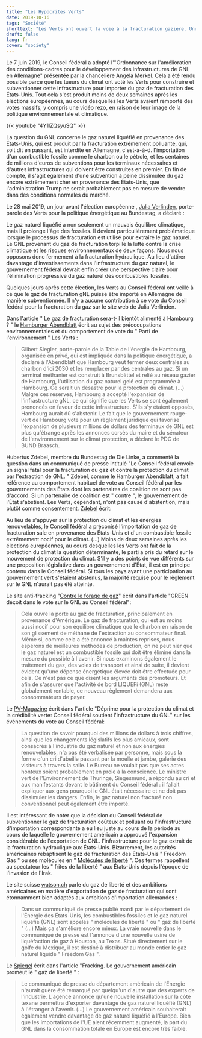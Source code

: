 ```yaml
---
title: "Les Hypocrites Verts"
date: 2019-10-16
tags: "Société"
shorttext: "Les Verts ont ouvert la voie à la fracturation gazière. Une fois de plus, le parti se révèle être un tueur climatique!"
draft: false
lang: fr
cover: "society"
---
```


Le 7 juin 2019, le Conseil fédéral a adopté l'"Ordonnance sur l'amélioration des conditions-cadres pour le développement des infrastructures de GNL en Allemagne" présentée par la chancelière Angela Merkel. Cela a été rendu possible parce que les tueurs du climat ont voté les Verts pour construire et subventionner cette infrastructure pour importer du gaz de fracturation des États-Unis. Tout cela s'est produit moins de deux semaines après les élections européennes, au cours desquelles les Verts avaient remporté des votes massifs, y compris une vidéo rezo, en raison de leur image de la politique environnementale et climatique.

{{< youtube "4Y1lZQsyuSQ" >}}

La question du GNL concerne le gaz naturel liquéfié en provenance des États-Unis, qui est produit par la fracturation extrêmement polluante, qui, soit dit en passant, est interdite en Allemagne, c'est-à-à-d. l'importation d'un combustible fossile comme le charbon ou le pétrole, et les centaines de millions d'euros de subventions pour les terminaux nécessaires et d'autres infrastructures qui doivent être construites en premier. En fin de compte, il s'agit également d'une subvention à peine dissimulée du gaz encore extrêmement cher en provenance des États-Unis, que l'administration Trump ne serait probablement pas en mesure de vendre dans des conditions normales du marché.

Le 28 mai 2019, un jour avant l'élection européenne , [Julia Verlinden](https://julia-verlinden.de/detail/article/lng_verlaengert_das_fossile_zeitalter/ "LNG verlängert das fossile Zeitalter"), porte-parole des Verts pour la politique énergétique au Bundestag, a déclaré :

Le gaz naturel liquéfié a non seulement un mauvais équilibre climatique, mais il prolonge l'âge des fossiles. Il devient particulièrement problématique lorsque le processus de fracturation est utilisé pour extraire le gaz naturel. Le GNL provenant du gaz de fracturation torpille la lutte contre la crise climatique et les risques environnementaux de deux façons. Nous nous opposons donc fermement à la fracturation hydraulique. Au lieu d'attirer davantage d'investissements dans l'infrastructure du gaz naturel, le gouvernement fédéral devrait enfin créer une perspective claire pour l'élimination progressive du gaz naturel des combustibles fossiles.

Quelques jours après cette élection, les Verts au Conseil fédéral ont veillé à ce que le gaz de fracturation gNL puisse être importé en Allemagne de manière subventionnée. Il n'y a aucune contribution à ce vote du Conseil fédéral pour la fracturation du gaz sur le site web de Julia Verlinden.

Dans l'article " Le gaz de fracturation sera-t-il bientôt alimenté à Hambourg ? " le [Hamburger Abendblatt](https://www.abendblatt.de/hamburg/article226242161/Wird-in-Hamburg-bald-Fracking-Gas-getankt.html "Wird in Hamburg bald Fracking-Gas getankt?") écrit au sujet des préoccupations environnementales et du comportement de vote du " Parti de l'environnement " Les Verts :

> Gilbert Siegler, porte-parole de la Table de l'énergie de Hambourg, organisée en privé, qui est impliquée dans la politique énergétique, a déclaré à l'Abendblatt que Hambourg veut fermer deux centrales au charbon d'ici 2030 et les remplacer par des centrales au gaz. Si un terminal méthanier est construit à Brunsbàttel et relié au réseau gazier de Hambourg, l'utilisation du gaz naturel gelé est programmée à Hambourg. Ce serait un désastre pour la protection du climat. (...) Malgré ces réserves, Hambourg a accepté l'expansion de l'infrastructure gNL, ce qui signifie que les Verts se sont également prononcés en faveur de cette infrastructure. S'ils s'y étaient opposés, Hambourg aurait dû s'abstenir. Le fait que le gouvernement rouge-vert de Hambourg vote pour un règlement juridique qui favorise l'expansion de plusieurs millions de dollars des terminaux de GNL est plus qu'étrange après les annonces corsés du maire et du sénateur de l'environnement sur le climat protection, a déclaré le PDG de BUND Braasch.

Hubertus Zdebel, membre du Bundestag de Die Linke, a commenté la question dans un communiqué de presse intitulé "Le Conseil fédéral envoie un signal fatal pour la fracturation du gaz et contre la protection du climat par l'extraction de GNL. " Zdebel, comme le Hamburger Abendblatt, a fait référence au comportement habituel de vote au Conseil fédéral par les gouvernements des États dont les partenaires de coalition ne sont pas d'accord. Si un partenaire de coalition est " contre ", le gouvernement de l'État s'abstient. Les Verts, cependant, n'ont pas causé d'abstention, mais plutôt comme consentement. [Zdebel](http://www.hubertus-zdebel.de/bundesrat-setzt-durch-lng-foerderung-fatales-signal-fuer-fracking-gas-und-gegen-klimaschutz/ "Bundesrat setzt durch LNG-Förderung fatales Signal für Fracking-Gas und gegen Klimaschutz") écrit:

 Au lieu de s'appuyer sur la protection du climat et les énergies renouvelables, le Conseil fédéral a préconisé l'importation de gaz de fracturation sale en provenance des États-Unis et d'un combustible fossile extrêmement nocif pour le climat. (...) Moins de deux semaines après les élections européennes, au cours desquelles les Verts ont fait de la protection du climat la question déterminante, le parti a pris du retard sur le mouvement de protection du climat. S'il y a des points de vue différents sur une proposition législative dans un gouvernement d'État, il est en principe contenu dans le Conseil fédéral. Si tous les pays ayant une participation au gouvernement vert s'étaient abstenus, la majorité requise pour le règlement sur le GNL n'aurait pas été atteinte.

Le site anti-fracking "[Contre le forage de gaz](http://www.gegen-gasbohren.de/2019/06/11/gruene-enttaeuschen-bei-der-lng-abstimmung-im-bundesrat/ "GRÜNE enttäuschen bei der LNG-Abstimmung im Bundesrat")" écrit dans l'article "GREEN déçoit dans le vote sur le GNL au Conseil fédéral":

> Cela ouvre la porte au gaz de fracturation, principalement en provenance d'Amérique. Le gaz de fracturation, qui est au moins aussi nocif pour son équilibre climatique que le charbon en raison de son glissement de méthane de l'extraction au consommateur final. Même si, comme cela a été annoncé à maintes reprises, nous espérons de meilleures méthodes de production, on ne peut nier que le gaz naturel est un combustible fossile qui doit être éliminé dans la mesure du possible à l'avenir. Si nous examinons également le traitement du gaz, des voies de transport et ainsi de suite, il devient évident qu'une dépense énergétique élevée doit être effectuée pour cela. Ce n'est pas ce que disent les arguments des promoteurs. Et afin de s'assurer que l'activité de bord LIQUEFi (GNL) reste globalement rentable, ce nouveau règlement demandera aux consommateurs de payer.

Le [PV-Magazine](https://www.pv-magazine.de/2019/06/11/niederschmetternd-fuer-klimaschutz-und-gruene-glaubwuerdigkeit-bundesrat-befuerwortet-lng-infrastruktur/ "Niederschmetternd für Klimaschutz und Grüne Glaubwürdigkeit: Bundesrat befürwortet LNG-Infrastruktur") écrit dans l'article "Déprime pour la protection du climat et la crédibilité verte: Conseil fédéral soutient l'infrastructure du GNL" sur les événements du vote au Conseil fédéral: 

> La question de savoir pourquoi des millions de dollars à trois chiffres, ainsi que les changements législatifs les plus amicaux, sont consacrés à l'industrie du gaz naturel et non aux énergies renouvelables, n'a pas été verbalisée par personne, mais sous la forme d'un cri d'abeille passant par la moelle et jambe, galerie des visiteurs à travers la salle. Le Bureau ne voulait pas que ses actes honteux soient probablement en proie à la conscience. Le ministre vert de l'Environnement de Thuringe, Siegesmund, a répondu au cri et aux manifestants devant le bâtiment du Conseil fédéral : il fallait expliquer aux gens pourquoi le GNL était nécessaire et ne doit pas dissimuler les dangers. Enfin, le gaz naturel non fracturé non conventionnel peut également être importé.

Il est intéressant de noter que la décision du Conseil fédéral de subventionner le gaz de fracturation coûteux et polluant ou l'infrastructure d'importation correspondante a eu lieu juste au cours de la période au cours de laquelle le gouvernement américain a approuvé l'expansion considérable de l'exportation de GNL. l'infrastructure pour le gaz extrait de la fracturation hydraulique aux États-Unis. Bizarrement, les autorités américaines rebaptisent le gaz de fracturation des États-Unis " Freedom Gas " ou ses molécules en " [Molécules de liberté](https://www.sciencealert.com/us-department-of-energy-is-now-referring-to-natural-gas-as-freedom-gas "Natural Gas Is Now Being Referred to as 'Freedom Gas' by The US Department of Energy") ". Ces termes rappellent au spectateur les " frites de la liberté " aux États-Unis depuis l'époque de l'invasion de l'Irak.

Le site suisse [watson.ch](https://www.watson.ch/international/usa/639188222-die-trump-regierung-hat-erdgas-umbenannt-es-heisst-jetzt-freedom-gas "Trump-Regierung nennt Erdgas jetzt 'Freiheits-Gas' – wir hätten da noch ein paar Ideen") parle du gaz de liberté et des ambitions américaines en matière d'exportation de gaz de fracturation qui sont étonnamment bien adaptés aux ambitions d'importation allemandes :

> Dans un communiqué de presse publié mardi par le département de l'Énergie des États-Unis, les combustibles fossiles et le gaz naturel liquéfié (GNL) sont appelés " molécules de liberté " ou " gaz de liberté " (...) Mais ça s'améliore encore mieux. La vraie nouvelle dans le communiqué de presse est l'annonce d'une nouvelle usine de liquéfaction de gaz à Houston, au Texas. Situé directement sur le golfe du Mexique, il est destiné à distribuer au monde entier le gaz naturel liquide " Freedom Gas ".

Le [Spiegel](https://www.spiegel.de/wirtschaft/unternehmen/fracking-gas-us-regierung-wirbt-fuer-freiheitsgas-a-1270061.html "US-Regierung wirbt für 'Freiheitsgas'") écrit dans l'article "Fracking. Le gouvernement américain promeut le " gaz de liberté " :

> Le communiqué de presse du département américain de l'Énergie n'aurait guère été remarqué par quelqu'un d'autre que des experts de l'industrie. L'agence annonce qu'une nouvelle installation sur la côte texane permettra d'exporter davantage de gaz naturel liquéfié (GNL) à l'étranger à l'avenir. (...) Le gouvernement américain souhaiterait également vendre davantage de gaz naturel liquéfié à l'Europe. Bien que les importations de l'UE aient récemment augmenté, la part du GNL dans la consommation totale en Europe est encore très faible.

